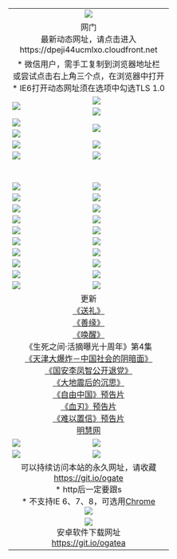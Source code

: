 ﻿<table>
  <tr></tr>
  <tr><td colspan=2 align=center><img src="https://cloud.githubusercontent.com/assets/11880933/13434984/f430fae2-e012-11e5-814f-c2df1e82b247.jpg" /></td></tr>
  <tr><td colspan=2 align=center>网门<br>最新动态网址，请点击进入
<br>https://dpeji44ucmlxo.cloudfront.net
    </td>
  </tr>
  <tr>
    <td colspan=2 align=center>* 微信用户，需手工复制到浏览器地址栏<br>或尝试点击右上角三个点，在浏览器中打开
    <br>* IE6打开动态网址须在选项中勾选TLS 1.0</td>
  </tr>
  <tr>
    <td rowspan=2><a href="https://dpeji44ucmlxo.cloudfront.net/ogUP.aspx?name=11DKC.mp4&list=11DKC" target="_blank"><img src="https://dpeji44ucmlxo.cloudfront.net/Up/11DKC1.jpg" /></a></td> 
    <td><div><a href="https://dpeji44ucmlxo.cloudfront.net/ogUP.aspx?name=LRWS.mp4&list=LRWS" target="_blank"><img src="https://dpeji44ucmlxo.cloudfront.net/Up/LRWS.jpg" /></a></td>
   </tr>
  <tr>
    <td><a href="https://dpeji44ucmlxo.cloudfront.net/ogNiceVedio.aspx" target="_blank"><img src="https://dpeji44ucmlxo.cloudfront.net/Up/11TGKDY.jpg" /></a></td>
  </tr>
  <tr>
    <td><a href="https://dpeji44ucmlxo.cloudfront.net/ogUP.aspx?name=JQR.mp4&count=2" target="_blank"><img src="https://dpeji44ucmlxo.cloudfront.net/Up/JQR.jpg" /></a></td>   
    <td rowspan=2><a href="https://dpeji44ucmlxo.cloudfront.net/ogUP.aspx?name=JP.mp4&count=9" target="_blank"><img src="https://dpeji44ucmlxo.cloudfront.net/Up/JP.jpg" /></td>
  </tr>
  <tr>
    <td><a href="https://dpeji44ucmlxo.cloudfront.net/ogUP.aspx?name=WH.mp4" target="_blank"><img src="https://dpeji44ucmlxo.cloudfront.net/Up/WH.jpg" /></a></td>
  </tr>
  <tr>
    <td><a href="https://dpeji44ucmlxo.cloudfront.net/ogUP.aspx?name=SSZJ.mp4&list=SSZJ" target="_blank"><img src="https://dpeji44ucmlxo.cloudfront.net/Up/SSZJ.jpg" /></a></td>
    <td><a href="https://dpeji44ucmlxo.cloudfront.net/ogUP.aspx?name=1XQK.mp4&count=13" target="_blank"><img src="https://dpeji44ucmlxo.cloudfront.net/Up/1XQK.jpg" /></a</td>
  </tr>
  <tr>
    <td><a href="https://dpeji44ucmlxo.cloudfront.net/ogUP.aspx?name=ZY.mp4&count=2015|16" target="_blank"><img src="https://dpeji44ucmlxo.cloudfront.net/Up/ZY.jpg" /></a</td>
    <td><a href="https://dpeji44ucmlxo.cloudfront.net/ogUP.aspx?name=XTFY.mp4&count=B|2,A|24" target="_blank"><img src="https://dpeji44ucmlxo.cloudfront.net/Up/XTFY.jpg" /></a></td>
  </tr>
  <tr height="40">
  </tr>
  <tr>
    <td><a href="https://dpeji44ucmlxo.cloudfront.net/ogUP.aspx?name=4SQQ.mp4&list=4SQQ" target="_blank"><img src="https://dpeji44ucmlxo.cloudfront.net/Up/4SQQ0.jpg"/></a></td>
    <td><a href="https://dpeji44ucmlxo.cloudfront.net/ogUP.aspx?name=4SHQ.mp4&list=4SHQ" target="_blank"><img src="https://dpeji44ucmlxo.cloudfront.net/Up/4SHQ0.jpg"/></a></td>
  </tr>
  <tr>
    <td><a href="https://dpeji44ucmlxo.cloudfront.net/ogUP.aspx?name=4SZG.mp4&list=4SZG" target="_blank"><img src="https://dpeji44ucmlxo.cloudfront.net/Up/4SZG0.jpg"/></a></td>
    <td><a href="https://dpeji44ucmlxo.cloudfront.net/ogUP.aspx?name=4SDJ.mp4&list=4SDJ" target="_blank"><img src="https://dpeji44ucmlxo.cloudfront.net/Up/4SDJ0.jpg"/></a></td>
  </tr>
  <tr>
    <td><a href="https://dpeji44ucmlxo.cloudfront.net/ogUP.aspx?name=4SGX.mp4&list=4SGX" target="_blank"><img src="https://dpeji44ucmlxo.cloudfront.net/Up/4SGX0.jpg"/></a></td>
    <td><a href="https://dpeji44ucmlxo.cloudfront.net/ogUP.aspx?name=4SHD.mp4&list=4SHD" target="_blank"><img src="https://dpeji44ucmlxo.cloudfront.net/Up/4SHD0.jpg"/></a></td>
  </tr>
  <tr>
    <td><a href="https://dpeji44ucmlxo.cloudfront.net/ogUP.aspx?name=4CTX.mp4&list=4CTX" target="_blank"><img src="https://dpeji44ucmlxo.cloudfront.net/Up/4CTX0.jpg"/></a></td>
    <td><a href="https://dpeji44ucmlxo.cloudfront.net/ogUP.aspx?name=4CWZ.mp4&list=4CWZ" target="_blank"><img src="https://dpeji44ucmlxo.cloudfront.net/Up/4CWZ0.jpg"/></a></td>
  </tr>
  <tr>
    <td><a href="https://dpeji44ucmlxo.cloudfront.net/onUP.aspx?name=https://d25hxnyejux8es.cloudfront.net/" target="_blank"><img src="https://dpeji44ucmlxo.cloudfront.net/Up/0DTW.jpg"/></a></td>
    <td><a href="https://dpeji44ucmlxo.cloudfront.net/onUP.aspx?name=https://d240ns8up8earz.cloudfront.net/acenter/" target="_blank"><img src="https://dpeji44ucmlxo.cloudfront.net/Up/0TDW.jpg" /></a></td>
  </tr>
  <tr>
    <td><a href="https://dpeji44ucmlxo.cloudfront.net/onUP.aspx?name=https://d4508d6vomz2p.cloudfront.net/gb/nsc413.htm" target="_blank"><img src="https://dpeji44ucmlxo.cloudfront.net/Up/0DJY.jpg" /></a></td>
    <td><a href="https://dpeji44ucmlxo.cloudfront.net/onUP.aspx?name=https://d3bxwq7vzudb5l.cloudfront.net/xtr/gb/prog204.html" target="_blank"><img src="https://dpeji44ucmlxo.cloudfront.net/Up/0XTR.jpg" /></a></td>
  </tr>
  <tr>
    <td><a href="https://dpeji44ucmlxo.cloudfront.net/onUP.aspx?name=https://d3aj00iefsmfgc.cloudfront.net/" target="_blank"><img src="https://dpeji44ucmlxo.cloudfront.net/Up/0MHW.jpg" /></a></td>
    <td><a href="https://dpeji44ucmlxo.cloudfront.net/onUP.aspx?name=https://d1sbg9daat0zu5.cloudfront.net/" target="_blank"><img src="https://dpeji44ucmlxo.cloudfront.net/Up/0ZJW.jpg" /></a></td>
  </tr>
  <tr>
    <td><a href="https://dpeji44ucmlxo.cloudfront.net/ogUP.aspx?name=0FG.zip" target="_blank"><img src="https://dpeji44ucmlxo.cloudfront.net/Up/0FG.jpg" /></a></td>
    <td><a href="https://dpeji44ucmlxo.cloudfront.net/ogUP.aspx?name=0FGA.apk" target="_blank"><img src="https://dpeji44ucmlxo.cloudfront.net/Up/0FGA.jpg" /></a></td>
  </tr>
  <tr>
    <td><a href="https://dpeji44ucmlxo.cloudfront.net/ogUP.aspx?name=0U.zip" target="_blank"><img src="https://dpeji44ucmlxo.cloudfront.net/Up/0U.jpg" /></a></td>
    <td><a href="https://dpeji44ucmlxo.cloudfront.net/ogUP.aspx?name=0UA.apk" target="_blank"><img src="https://dpeji44ucmlxo.cloudfront.net/Up/0UA.jpg" /></a></td>
  </tr>
  <tr>
    <td><a href="https://dpeji44ucmlxo.cloudfront.net/ogUP.aspx?name=0iPPOTV.zip" target="_blank"><img src="https://dpeji44ucmlxo.cloudfront.net/Up/0iPPOTV.jpg" /></a></td>
    <td><a href="https://dpeji44ucmlxo.cloudfront.net/ogUP.aspx?name=0iNTD.apk" target="_blank"><img src="https://dpeji44ucmlxo.cloudfront.net/Up/0iNTD.jpg" /></a></td>
  </tr>
  <tr>
    <td colspan=2 align=center>更新<br>
      <a href="https://dpeji44ucmlxo.cloudfront.net/ogUP.aspx?name=4ESL.mp4" target="_blank">《送礼》</a><br>
      <a href="https://dpeji44ucmlxo.cloudfront.net/ogUP.aspx?name=4ESY.mp4" target="_blank">《善缘》</a><br>
      <a href="https://dpeji44ucmlxo.cloudfront.net/ogUP.aspx?name=4EHX.mp4" target="_blank">《唤醒》</a><br>
      《生死之间·活摘曝光十周年》第4集</a><br>
      <a href="https://dpeji44ucmlxo.cloudfront.net/ogUP.aspx?name=4TJDBZ.mp4" target="_blank">《天津大爆炸－中国社会的阴暗面》</a><br>
      <a href="https://dpeji44ucmlxo.cloudfront.net/ogUP.aspx?name=4LFZ.mp4" target="_blank">《国安李凤智公开退党》</a><br>
      <a href="https://dpeji44ucmlxo.cloudfront.net/ogUP.aspx?name=4DDZHDCS.mp4" target="_blank">《大地震后的沉思》</a><br>
      <a href="https://dpeji44ucmlxo.cloudfront.net/ogUP.aspx?name=11ZYZG0.mp4" target="_blank">《自由中国》预告片</a><br>
      <a href="https://dpeji44ucmlxo.cloudfront.net/ogUP.aspx?name=11XR.mp4" target="_blank">《血刃》预告片</a><br>
      <a href="https://dpeji44ucmlxo.cloudfront.net/ogUP.aspx?name=11NYZX.mp4&count=2" target="_blank">《难以置信》预告片</a><br>
      <a href="https://dpeji44ucmlxo.cloudfront.net/onUP.aspx?name=https://www.minghui.org/" target="_blank">明慧网</a></td>
    </td>
  </tr>
  <tr>
    <td><a href="https://dpeji44ucmlxo.cloudfront.net/ogNice.aspx" target="_blank"><img src="https://cloud.githubusercontent.com/assets/11880933/13720378/f84bb392-e841-11e5-8739-815049dd6ff8.jpg" /></a></td>
    <td><a href="https://dpeji44ucmlxo.cloudfront.net/onCO.aspx?ob=600事物&op=增删改&args=WH1~%23类型6新闻%7c%23类型6评论&mode=" target="_blank"><img src="https://cloud.githubusercontent.com/assets/11880933/13720380/04d76a16-e842-11e5-8833-e627daa88802.jpg" /></a></td> 
  </tr>
  <tr>
    <td><a href="https://dpeji44ucmlxo.cloudfront.net/ogDY.aspx" target="_blank"><img src="https://cloud.githubusercontent.com/assets/11880933/13720384/11817090-e842-11e5-9571-7dc2f1af9f42.jpg" /></a></td>
    <td><a href="https://dpeji44ucmlxo.cloudfront.net/ogST.aspx" target="_blank"><img src="https://cloud.githubusercontent.com/assets/11880933/13720385/1467ea3c-e842-11e5-86df-c96c9a556aaf.jpg" /></a></td> 
  </tr>
  <!--tr>
    <td colspan=2 align=center>
      <微信可扫描以下临时二维码<br/>https://bit.ly/1mBQHW8<br/><a href="https://dpeji44ucmlxo.cloudfront.net/Up/0WMGDL3.png" target="_blank"><img src="https://dpeji44ucmlxo.cloudfront.net/Up/0WMGD3.png"/></a>
  </tr-->
  <tr>
    <td colspan=2 align=center>可以持续访问本站的永久网址，请收藏<br/><a href="https://git.io/ogate" target="_blank">https://git.io/ogate</a><br/>* http后一定要跟s<br/>* 不支持IE 6、7、8，可选用<a href="http://www.odisk.org/Upload/0ChromePortable.zip">Chrome</a><br/><a href="https://dpeji44ucmlxo.cloudfront.net/Up/0WMGDL2.png" target="_blank"><img src="https://dpeji44ucmlxo.cloudfront.net/Up/0WMGD2.png"/></a></td>
  </tr>
  <tr>
    <td colspan=2 align=center><a href="https://dpeji44ucmlxo.cloudfront.net/ogUP.aspx?name=0oGate.apk" target="_blank"><img src="https://cloud.githubusercontent.com/assets/11880933/13720399/75e143ee-e842-11e5-9f0a-1421f423c80f.jpg" /></a><br>安卓软件下载网址<br><a href="https://git.io/ogatea">https://git.io/ogatea</a></td>
  </tr>
  <!--tr>
    <td colspan=2 align=center>可能失效的动态网址
    </td>
  </tr-->
</table>
